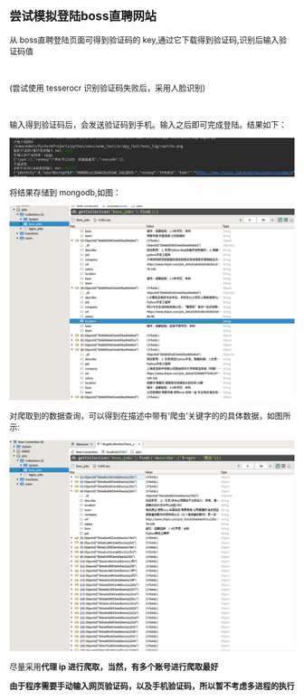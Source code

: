<h2>尝试模拟登陆boss直聘网站</h2>
<p>从 boss直聘登陆页面可得到验证码的 key,通过它下载得到验证码,识别后输入验证码值</p></br>
<p>(尝试使用 tesserocr 识别验证码失败后，采用人脸识别)</p><br>
<p>输入得到验证码后，会发送验证码到手机。输入之后即可完成登陆。结果如下：</P>
<img src='result/result1.png'>
<p>将结果存储到 mongodb,如图：</P>
<img src='result/result3.png'>
<p>对爬取到的数据查询，可以得到在描述中带有‘爬虫’关键字的的具体数据，如图所示:</p>
<img src="result/result4.png">
<p>尽量采用<strong>代理 ip<strong> 进行爬取，当然，有多个账号进行爬取最好</P>
<p>由于程序需要手动输入网页验证码，以及手机验证码，所以暂不考虑多进程的执行</P>